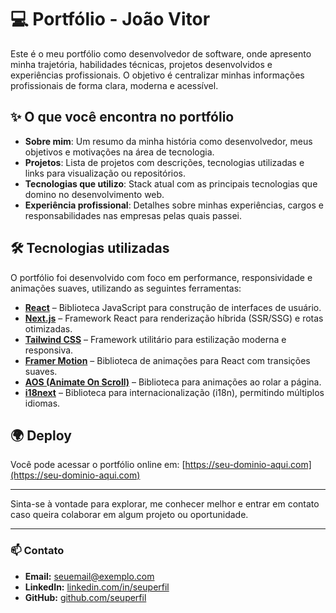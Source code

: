 # 💻 Portfólio - João Vitor

Este é o meu portfólio como desenvolvedor de software, onde apresento minha trajetória, habilidades técnicas, projetos desenvolvidos e experiências profissionais. O objetivo é centralizar minhas informações profissionais de forma clara, moderna e acessível.

## ✨ O que você encontra no portfólio

- **Sobre mim**: Um resumo da minha história como desenvolvedor, meus objetivos e motivações na área de tecnologia.
- **Projetos**: Lista de projetos com descrições, tecnologias utilizadas e links para visualização ou repositórios.
- **Tecnologias que utilizo**: Stack atual com as principais tecnologias que domino no desenvolvimento web.
- **Experiência profissional**: Detalhes sobre minhas experiências, cargos e responsabilidades nas empresas pelas quais passei.

## 🛠️ Tecnologias utilizadas

O portfólio foi desenvolvido com foco em performance, responsividade e animações suaves, utilizando as seguintes ferramentas:

- **[React](https://reactjs.org/)** – Biblioteca JavaScript para construção de interfaces de usuário.
- **[Next.js](https://nextjs.org/)** – Framework React para renderização híbrida (SSR/SSG) e rotas otimizadas.
- **[Tailwind CSS](https://tailwindcss.com/)** – Framework utilitário para estilização moderna e responsiva.
- **[Framer Motion](https://www.framer.com/motion/)** – Biblioteca de animações para React com transições suaves.
- **[AOS (Animate On Scroll)](https://michalsnik.github.io/aos/)** – Biblioteca para animações ao rolar a página.
- **[i18next](https://www.i18next.com/)** – Biblioteca para internacionalização (i18n), permitindo múltiplos idiomas.

## 🌍 Deploy

Você pode acessar o portfólio online em: [https://seu-dominio-aqui.com](https://seu-dominio-aqui.com)

---

Sinta-se à vontade para explorar, me conhecer melhor e entrar em contato caso queira colaborar em algum projeto ou oportunidade.

---

### 📫 Contato

- **Email:** seuemail@exemplo.com  
- **LinkedIn:** [linkedin.com/in/seuperfil](https://linkedin.com/in/seuperfil)  
- **GitHub:** [github.com/seuperfil](https://github.com/seuperfil)

